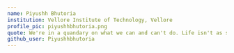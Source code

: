```yaml
---
name: Piyushh Bhutoria
institution: Vellore Institute of Technology, Vellore
profile_pic: piyushhbhutoria.png
quote: We're in a quandary on what we can and can't do. Life isn't as simple as 0 & 1.
github_user: Piyushhbhutoria
---
```

